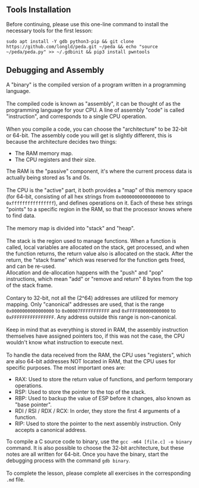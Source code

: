 ## Tools Installation
Before continuing, please use this one-line command to install the necessary tools for the first lesson:
```
sudo apt install -Y gdb python3-pip && git clone https://github.com/longld/peda.git ~/peda && echo "source ~/peda/peda.py" >> ~/.gdbinit && pip3 install pwntools
```

## Debugging and Assembly

A "binary" is the compiled version of a program written in a programming language.\
\
The compiled code is known as "assembly", it can be thought of as the programming language for your CPU. A line of assembly "code" is called "instruction", and corresponds to a single CPU operation.\
\
When you compile a code, you can choose the "architecture" to be 32-bit or 64-bit. The assembly code you will get is slightly different, this is because the architecture decides two things:
- The RAM memory map.
- The CPU registers and their size.

The RAM is the "passive" component, it's where the current process data is actually being stored as 1s and 0s.\
\
The CPU is the "active" part, it both provides a "map" of this memory space (for 64-bit, consisting of all hex strings from `0x0000000000000000` to `0xffffffffffffffff`), and defines operations on it. Each of these hex strings "points" to a specific region in the RAM, so that the processor knows where to find data.\
\
The memory map is divided into "stack" and "heap".\
\
The stack is the region used to manage functions. When a function is called, local variables are allocated on the stack, get processed, and when the function returns, the return value also is allocated on the stack. After the return, the "stack frame" which was reserved for the function gets freed, and can be re-used.\
Allocation and de-allocation happens with the "push" and "pop" instructions, which mean "add" or "remove and return" 8 bytes from the top of the stack frame.\
\
Contary to 32-bit, not all the (2^64) addresses are utilized for memory mapping. Only "canonical" addresses are used, that is the range `0x0000000000000000` to `0x00007FFFFFFFFFFF` and `0xFFFF800000000000` to `0xFFFFFFFFFFFFFFFF`. Any address outside this range is non-canonical.\
\
Keep in mind that as everything is stored in RAM, the assembly instruction themselves have assigned pointers too, if this was not the case, the CPU wouldn't know what instruction to execute next.\
\
To handle the data received from the RAM, the CPU uses "registers", which are also 64-bit addresses NOT located in RAM, that the CPU uses for specific purposes. The most important ones are:
- RAX: Used to store the return value of functions, and perform temporary operations.
- RSP: Used to store the pointer to the top of the stack.
- RBP: Used to backup the value of ESP before it changes, also known as "base pointer".
- RDI / RSI / RDX / RCX: In order, they store the first 4 arguments of a function.
- RIP: Used to store the pointer to the next assembly instruction. Only accepts a canonical address.

To compile a C source code to binary, use the `gcc -m64 [file.c] -o binary` command. It is also possible to choose the 32-bit architecture, but these notes are all written for 64-bit. Once you have the binary, start the debugging process with the command `gdb binary`.\
\
To complete the lesson, please complete all exercises in the corresponding `.md` file.
